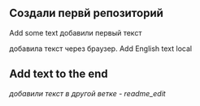 ## Создали первй репозиторий
Add some text
добавили первый текст

добавила текст через браузер. Add English text local

## Add text to the end
*добавили текст в другой ветке - readme_edit*